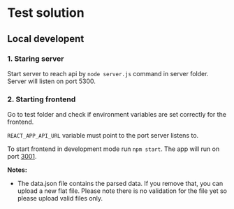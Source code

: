 # Test solution

## Local developent

### 1. Staring server
Start server to reach api by `node server.js` command in server folder. Server will listen on port 5300.

### 2. Starting frontend

Go to test folder and check if environment variables are set correctly for the frontend. 

`REACT_APP_API_URL` variable must point to the port server listens to.

To start frontend in development mode run `npm start`. The app will run on port [3001](http://localhost:3001).

**Notes:**
- The data.json file contains the parsed data. If you remove that, you can upload a new flat file. Please note there is no validation for the file yet so please upload valid files only.



